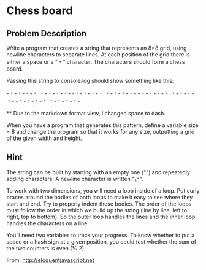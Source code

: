 # Chess board

## Problem Description

Write a program that creates a string that represents an 8×8 grid, using newline characters to separate lines. At each position of the grid there is either a space or a “﹡” character. The characters should form a chess board.

Passing this string to console.log should show something like this:

-﹡-﹡-﹡-﹡
﹡-﹡-﹡-﹡-
-﹡-﹡-﹡-﹡
﹡-﹡-﹡-﹡-
-﹡-﹡-﹡-﹡
﹡-﹡-﹡-﹡-
-﹡-﹡-﹡-﹡
﹡-﹡-﹡-﹡-

** Due to the markdown format view, I changed space to dash.

When you have a program that generates this pattern, define a variable size = 8 and change the program so that it works for any size, outputting a grid of the given width and height.

## Hint

The string can be built by starting with an empty one ("") and repeatedly adding characters. A newline character is written "\n".

To work with two dimensions, you will need a loop inside of a loop. Put curly braces around the bodies of both loops to make it easy to see where they start and end. Try to properly indent these bodies. The order of the loops must follow the order in which we build up the string (line by line, left to right, top to bottom). So the outer loop handles the lines and the inner loop handles the characters on a line.

You’ll need two variables to track your progress. To know whether to put a space or a hash sign at a given position, you could test whether the sum of the two counters is even (% 2).

From: http://eloquentjavascript.net
